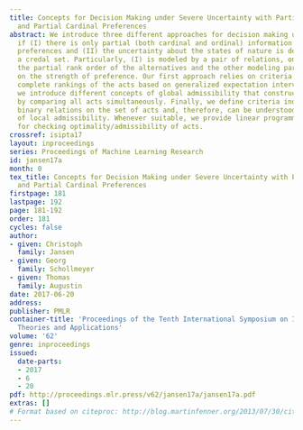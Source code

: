 ```yaml
---
title: Concepts for Decision Making under Severe Uncertainty with Partial Ordinal
  and Partial Cardinal Preferences
abstract: We introduce three different approaches for decision making under uncertainty,
  if (I) there is only partial (both cardinal and ordinal) information on an agent’s
  preferences and (II) the uncertainty about the states of nature is described by
  a credal set. Particularly, (I) is modeled by a pair of relations, one specifying
  the partial rank order of the alternatives and the other modeling partial information
  on the strength of preference. Our first approach relies on criteria that construct
  complete rankings of the acts based on generalized expectation intervals. Subsequently,
  we introduce different concepts of global admissibility that construct partial orders
  by comparing all acts simultaneously. Finally, we define criteria induced by suitable
  binary relations on the set of acts and, therefore, can be understood as concepts
  of local admissibility. Whenever suitable, we provide linear programming based algorithms
  for checking optimality/admissibility of acts.
crossref: isipta17
layout: inproceedings
series: Proceedings of Machine Learning Research
id: jansen17a
month: 0
tex_title: Concepts for Decision Making under Severe Uncertainty with Partial Ordinal
  and Partial Cardinal Preferences
firstpage: 181
lastpage: 192
page: 181-192
order: 181
cycles: false
author:
- given: Christoph
  family: Jansen
- given: Georg
  family: Schollmeyer
- given: Thomas
  family: Augustin
date: 2017-06-20
address: 
publisher: PMLR
container-title: 'Proceedings of the Tenth International Symposium on Imprecise Probability:
  Theories and Applications'
volume: '62'
genre: inproceedings
issued:
  date-parts:
  - 2017
  - 6
  - 20
pdf: http://proceedings.mlr.press/v62/jansen17a/jansen17a.pdf
extras: []
# Format based on citeproc: http://blog.martinfenner.org/2013/07/30/citeproc-yaml-for-bibliographies/
---
```


